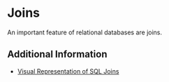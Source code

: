# Joins

An important feature of relational databases are joins.

## Additional Information

* [Visual Representation of SQL Joins](https://www.codeproject.com/Articles/33052/Visual-Representation-of-SQL-Joins)

